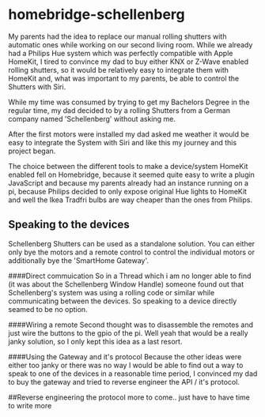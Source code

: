 # homebridge-schellenberg
My parents had the idea to replace our manual rolling shutters with automatic ones while working on our second living room.
While we already had a Philips Hue system which was perfectly compatible with Apple HomeKit, I tired to convince my dad to buy
either KNX or Z-Wave enabled rolling shutters, so it would be relatively easy to integrate them with HomeKit and, what was important to
my parents, be able to control the Shutters with Siri.

While my time was consumed by trying to get my Bachelors Degree in the regular time, my dad decided to by a rolling Shutters 
from a German company named 'Schellenberg' without asking me.

After the first motors were installed my dad asked me weather it would be easy to integrate the System with Siri and like this my journey and this project began.

The choice between the different tools to make a device/system HomeKit enabled fell on Homebridge, because it seemed quite easy to write a plugin JavaScript and because my parents already
had an instance running on a pi, because Philips decided to only expose original Hue lights to HomeKit and well the Ikea Tradfri bulbs are way cheaper than the ones from Philips.

## Speaking to the devices
Schellenberg Shutters can be used as a standalone solution. You can either only bye the motors and a remote control to control the individual motors or additionally bye the 'SmartHome Gateway'.

####Direct commuication
So in a Thread which i am no longer able to find (it was about the Schellenberg Window Handle) someone found out that Schellenberg's system was using a
rolling code or similar while communicating between the devices. So speaking to a device directly seamed to be no option. 

####Wiring a remote
Second thought was to disassemble the remotes and just wire the buttons to the gpio of the pi. Well yeah that would be a really janky solution, so I only
kept this idea as a last resort.

####Using the Gateway and it's protocol
Because the other ideas were either too janky or there was no way I would be able to find out a way to speak to one of the
devices in a reasonable time period, I convinced my dad to buy the gateway and tried to reverse engineer the API / it's protocol.

##Reverse engineering the protocol
more to come.. just have to have time to write more

